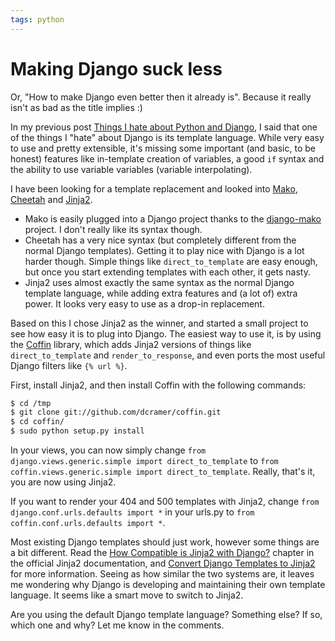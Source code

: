 ```yaml
---
tags: python
---
```


# Making Django suck less
Or, "How to make Django even better then it already is". Because it really isn't as bad as the title implies :)

In my previous post [Things I hate about Python and Django](/articles/2009/things-i-hate-about-python-and-django/), I said that one of the things I  "hate" about Django is its template language. While very easy to use and pretty extensible, it's missing some important (and basic, to be honest) features like in-template creation of variables, a good `if` syntax and the ability to use variable variables (variable interpolating).

I have been looking for a template replacement and looked into [Mako](http://www.makotemplates.org/), [Cheetah](http://www.cheetahtemplate.org/) and [Jinja2](http://jinja.pocoo.org/).

* Mako is easily plugged into a Django project thanks to the [django-mako](http://code.google.com/p/django-mako/) project. I don't really like its syntax though.
* Cheetah has a very nice syntax (but completely different from the normal Django templates). Getting it to play nice with Django is a lot harder though. Simple things like `direct_to_template` are easy enough, but once you start extending templates with each other, it gets nasty.
* Jinja2 uses almost exactly the same syntax as the normal Django template language, while adding extra features and (a lot of) extra power. It looks very easy to use as a drop-in replacement.

Based on this I chose Jinja2 as the winner, and started a small project to see how easy it is to plug into Django. The easiest way to use it, is by using the [Coffin](http://github.com/dcramer/coffin) library, which adds Jinja2 versions of things like `direct_to_template` and `render_to_response`, and even ports the most useful Django filters like `{% url %}`.

First, install Jinja2, and then install Coffin with the following commands:

```bash
$ cd /tmp
$ git clone git://github.com/dcramer/coffin.git
$ cd coffin/
$ sudo python setup.py install
```

In your views, you can now simply change `from django.views.generic.simple import direct_to_template` to `from coffin.views.generic.simple import direct_to_template`. Really, that's it, you are now using Jinja2.

If you want to render your 404 and 500 templates with Jinja2, change `from django.conf.urls.defaults import *` in your urls.py to `from coffin.conf.urls.defaults import *`.

Most existing Django templates should just work, however some things are a bit different. Read the [How Compatible is Jinja2 with Django?](http://jinja.pocoo.org/2/documentation/faq#how-compatible-is-jinja2-with-django) chapter in the official Jinja2 documentation, and [Convert Django Templates to Jinja2](http://splike.com/wiki/Convert_Django_Templates_to_Jinja2) for more information. Seeing as how similar the two systems are, it leaves me wondering why Django is developing and maintaining their own template language. It seems like a smart move to switch to Jinja2.

Are you using the default Django template language? Something else? If so, which one and why? Let me know in the comments.
